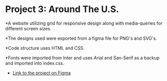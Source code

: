# Project 3: Around The U.S.

*A website utilizing grid for responsive design along with media-queries for different screen sizes.



*The designs used were exported from a figma file for PNG's and SVG's.



*Code structure uses HTML and CSS.



*Fonts were imported from Inter and uses Arial and San-Serif as a backup and imported into index.css.



 
  
* [Link to the project on Figma](https://www.figma.com/file/ii4xxsJ0ghevUOcssTlHZv/Sprint-3%3A-Around-the-US?node-id=0%3A1)  
  

